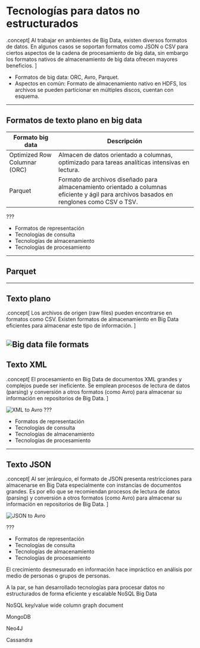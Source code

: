 # Tecnologías para datos no estructurados
.concept[
    Al trabajar en ambientes de Big Data, existen diversos formatos de datos. En algunos casos se soportan formatos como JSON o CSV para ciertos aspectos de la cadena de procesamiento de big data, sin embargo los formatos nativos de almacenamiento de big data ofrecen mayores beneficios.
]
- Formatos de big data: ORC, Avro, Parquet.
- Aspectos en común: Formato de almacenamiento nativo en HDFS, los archivos se pueden particionar en múltiples discos, cuentan con esquema.
---
## Formatos de texto plano en big data
|Formato big data|Descripción|
|---|---|
|Optimized Row Columnar (ORC)|Almacen de datos orientado a columnas, optimizado para tareas analíticas intensivas en lectura.|Avro|Marco de trabajo que incluye serialización de datos y llamadas a procedimientos remotos orientada a renglones. Utiliza JSON.|
|Parquet|Formato de archivos diseñado para almacenamiento orientado a columnas eficiente y ágil para archivos basados en renglones como CSV o TSV.|

???
- Formatos de representación
- Tecnologías de consulta
- Tecnologías de almacenamiento
- Tecnologías de procesamiento
---
## Parquet

---
## Texto plano
.concept[
    Los archivos de origen (raw files) pueden encontrarse en formatos como CSV. Existen formatos de almacenamiento en Big Data eficientes para almacenar este tipo de información.
]

![Big data file formats](images/big-data-file-formats.png)
---
## Texto XML
.concept[
    El procesamiento en Big Data de documentos XML grandes y complejos puede ser ineficiente. Se emplean procesos de lectura de datos (parsing) y conversión a otros formatos (como Avro) para almacenar su información en repositorios de Big Data.
]

![XML to Avro](images/xml-to-avro.png)
???
- Formatos de representación
- Tecnologías de consulta
- Tecnologías de almacenamiento
- Tecnologías de procesamiento
---
## Texto JSON
.concept[
    Al ser jerárquico, el formato de JSON presenta restricciones para almacenarse en Big Data especialmente con instancias de documentos grandes. Es por ello que se recomiendan procesos de lectura de datos (parsing) y conversión a otros formatos (como Avro) para almacenar su información en repositorios de Big Data.
]

![JSON to Avro](images/json-to-avro.png)

???
- Formatos de representación
- Tecnologías de consulta
- Tecnologías de almacenamiento
- Tecnologías de procesamiento



El crecimiento desmesurado en información hace impráctico en análisis por medio de personas o grupos de personas.

A la par, se han desarrollado tecnologías para procesar datos no estructurados de forma eficiente y escalable
NoSQL
Big Data

NoSQL
key/value
wide column
graph
document

MongoDB

Neo4J

 Cassandra
